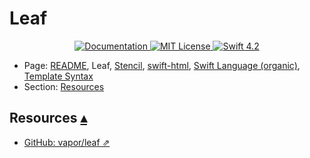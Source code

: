 # Leaf

<p align="center">
    <a href="http://docs.vapor.codes/3.0/">
        <img src="http://img.shields.io/badge/read_the-docs-2196f3.svg" alt="Documentation">
    </a>
    <a href="LICENSE">
        <img src="http://img.shields.io/badge/license-MIT-brightgreen.svg" alt="MIT License">
    </a>
    <a href="https://swift.org">
        <img src="http://img.shields.io/badge/swift-4.2-brightgreen.svg" alt="Swift 4.2">
    </a>
</p>

* Page: [README](../README.md), Leaf, [Stencil](Stencil.md), [swift-html](Swifthtml.md), [Swift Language (organic)](Swiftlang.md), [Template Syntax](TemplateSyntax.md) 
* Section: <a id="toc"></a>
[Resources](#linkResources)

## Resources <a id="Resources">[▴](#toc)</a>

* [GitHub: vapor/leaf ⇗](https://github.com/vapor/leaf)
